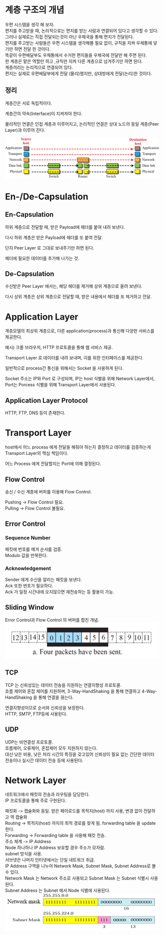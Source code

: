# 계층 구조의 개념

우편 시스템을 생각 해 보자.  
편지를 주고받을 때, 논리적으로는 편지를 받는 사람과 연결되어 있다고 생각할 수 있다.  
그러나 실제로는 직접 전달되는것이 아닌 우체국을 통해 편지가 전달된다.  
편지를 주고받는 사람들은 우편 시스템을 생각해볼 필요 없이, 규칙을 지켜 우체통에 넣기만 하면 전달 한 것이다.  
똑같이 우편배달부도 우체통에서 수거한 편지들을 우체국에 전달만 해 주면 된다.  
한 계층은 맡은 역할만 하고 ,규칙만 지켜 다른 계층으로 넘겨주기만 하면 된다.  
계층끼리는 논리적으로 연결되어 있다.  
편지는 실제로 우편배달부에게 전달 (물리)했지만, 상대방에게 전달(논리)한 것이다.

## 정리

계층간은 서로 독립적이다.

계층간의 약속(Interface)이 지켜져야 한다.

물리적인 연결은 인접 계층과 이루어지고, 논리적인 연결은 상대 노드의 동일 계층(Peer Layer)과 이루어 진다.

![Alt text](image-1.png)

# En-/De-Capsulation

## En-Capsulation

하위 계층으로 전달할 때, 받은 Payload에 헤더를 붙여 내려 보낸다.

다시 하위 계층은 받은 Payload에 헤더를 또 붙여 전달.

단지 Peer Layer 로 그대로 보내주기만 하면 된다.

헤더에 필요한 데이터를 추가해 나가는 것.

## De-Capsulation

수신받은 Peer Layer 에서는, 해당 헤더를 제거해 상위 계층으로 올려 보낸다.

다시 상위 계층은 상위 계층으로 전달할 때, 받은 내용에서 헤더를 또 제거하고 전달.

# Application Layer

계층모델의 최상위 계층으로, 다른 application(process)과 통신해 다양한 서비스를 제공한다.

예시) 크롬 브라우저, HTTP 프로토콜을 통해 웹 서비스 제공.

Transport Layer 로 데이터를 내려 보내며, 이를 위한 인터페이스를 제공한다.

일반적으로 process간 통신을 위해서는 Socket 을 사용하게 된다.

Socket 주소는 IP와 Port 로 구성되며, IP는 host 식별을 위해 Network Layer에서, Port는 Porcess 식별을 위해 Transport Layer에서 사용된다.

## Application Layer Protocol

HTTP, FTP, DNS 등이 존재한다.

# Transport Layer

host에서 어느 process 에게 전달을 해줘야 하는지 결정하고 데이터를 검증하는게 Transport Layer의 핵심 책임이다.

어느 Process 에게 전달할지는 Port에 의해 결정된다.

## Flow Control

송신 / 수신 계층에 버퍼를 이용해 Flow Control.

Pushing -> Flow Control 필요.  
Pulling -> Flow Control 불필요.

## Error Control

### Sequence Number

패킷에 번호를 메겨 순서를 검증.  
Modulo 값을 반복한다.

### Acknowledgement

Sender 에게 수신을 알리는 패킷을 보낸다.  
Ack 또한 번호가 필요하다.  
Ack 가 일정 시간내에 오지않으면 재전송하는 등 활용이 가능.

## Sliding Window

Error Control과 Flow Control 의 버퍼를 합친 개념.  
![Sliding Window](image.png)

## TCP

TCP 는 신뢰성있는 데이터 전송을 지원하는 연결지향성 프로토콜.  
흐름 제어와 혼잡 제어를 지원하며, 3-Way-HandShaking 을 통해 연결하고 4-Way-HandShaking 을 통해 연결을 끊는다.

연결지향성이므로 순서와 신뢰성을 보장한다.  
HTTP, SMTP, FTP등에 사용된다.

## UDP

UDP는 비연결성 프로토콜.  
흐름제어, 오류제어, 혼잡제어 모두 지원하지 않는다.  
대신 낮은 비용, 낮은 처리 시간의 특징을 갖고있어
신뢰성이 필요 없는 간단한 데이터 전송이나
실시간 데이터 전송 등에 사용된다.

# Network Layer

네트워크에서 패킷의 전송과 라우팅을 담당한다.  
IP 프로토콜을 통해 주로 구현된다.

패킷화 -> 캡슐화와 동일. 받은 페이로드를 목적지(host) 까지 사용, 변경 없이 전달하고 역 캡슐화  
Routing -> 목적지(host) 까지의 최적 경로를 찾게 됨. forwarding table 을 update한다.  
Forwarding -> Forwarding table 을 사용해 패킷 전송.  
주소 체계 -> IP Address  
Node 하나하나 IP Address 보유할 경우 주소가 모자람.  
subnet 방식을 사용.  
서브넷은 나머지 인터넷에서는 단일 네트워크 취급.  
IP Address 구역을 나누어 Network Mask, Subnet Mask, Subnet Address로 볼 수 있다.  
Network Mask 는 Network 주소로 사용되고 Subnet Mask 는 Subnet 식별시 사용된다.  
Subnet Address 는 Subnet 에서 Node 식별에 사용된다.  
![Alt text](image-2.png)
